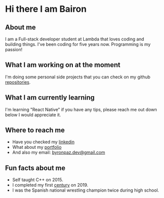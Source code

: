 # Hi there I am Bairon 

## About me
I am a Full-stack developer student at Lambda that loves coding and building things. I've been coding for five years now. Programming is my passion!

## What I am working on at the moment
I'm doing some personal side projects that you can check on my github [repositories](https://github.com/MrR3set?tab=repositories).

## What I am currently learning
I'm learning "React Native" if you have any tips, please reach me out down below I would appreciate it.

## Where to reach me
- Have you checked my [linkedin](https://www.linkedin.com/in/byronpaz/)
- What about my [portfolio](https://baironpaz.com/)
- And also my email: byronpaz.dev@gmail.com

## Fun facts about me
  - Self taught C++ on 2015.
  - I completed my first [century](https://en.wikipedia.org/wiki/Century_ride) on 2019.
  - I was the Spanish national wrestling champion twice during high school.
